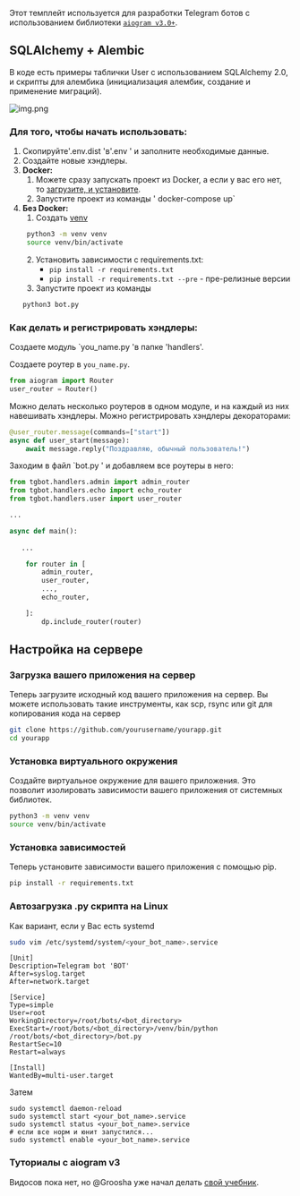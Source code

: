 Этот темплейт используется для разработки Telegram ботов с использованием библиотеки [`aiogram v3.0+`](https://github.com/aiogram/aiogram/tree/dev-3.x).

## SQLAlchemy + Alembic
В коде есть примеры таблички User с использованием SQLAlchemy 2.0, и скрипты для алембика (инициализация алембик, создание и применение миграций).

![img.png](https://img-c.udemycdn.com/course/240x135/5320614_a8af_2.jpg)

### Для того, чтобы начать использовать:
1. Скопируйте'.env.dist 'в'.env ' и заполните необходимые данные.
2. Создайте новые хэндлеры.
3. **Docker:**
   1. Можете сразу запускать проект из Docker, а если у вас его нет, то [загрузите, и установите](https://docs.docker.com/get-docker/).
   2. Запустите проект из команды ' docker-compose up`
4. **Без Docker:**
   1. Создать [venv](https://docs.python.org/3/library/venv.html)
   ```bash
    python3 -m venv venv
    source venv/bin/activate
   ```
   2. Установить зависимости с requirements.txt:
      - `pip install -r requirements.txt`
      - `pip install -r requirements.txt --pre` - пре-релизные версии
   3. Запустите проект из команды 
   ```bash
   python3 bot.py 
   ```


### Как делать и регистрировать хэндлеры:
Создаете модуль `you_name.py 'в папке 'handlers'.

Создаете роутер в `you_name.py`.
```python
from aiogram import Router
user_router = Router()
```
Можно делать несколько роутеров в одном модуле, и на каждый из них навешивать хэндлеры.
Можно регистрировать хэндлеры декораторами:
```python
@user_router.message(commands=["start"])
async def user_start(message):
    await message.reply("Поздравляю, обычный пользователь!")
```

Заходим в файл `bot.py ' и добавляем все роутеры в него:
```python
from tgbot.handlers.admin import admin_router
from tgbot.handlers.echo import echo_router
from tgbot.handlers.user import user_router

...

async def main():
   
   ...

    for router in [
        admin_router,
        user_router,
        ...,
        echo_router,

    ]:
        dp.include_router(router)
```

## Настройка на сервере
### Загрузка вашего приложения на сервер
Теперь загрузите исходный код вашего приложения на сервер. Вы можете использовать такие инструменты, как scp, rsync или git для копирования кода на сервер

```bash
git clone https://github.com/yourusername/yourapp.git
cd yourapp
```

### Установка виртуального окружения
Создайте виртуальное окружение для вашего приложения. Это позволит изолировать зависимости вашего приложения от системных библиотек.

```bash
python3 -m venv venv
source venv/bin/activate
```

### Установка зависимостей
Теперь установите зависимости вашего приложения с помощью pip.
```bash
pip install -r requirements.txt
```

### Автозагрузка .py скрипта на Linux
Как вариант, если у Вас есть systemd
```bash
sudo vim /etc/systemd/system/<your_bot_name>.service
```
```
[Unit]
Description=Telegram bot 'BOT'
After=syslog.target
After=network.target

[Service]
Type=simple
User=root
WorkingDirectory=/root/bots/<bot_directory>
ExecStart=/root/bots/<bot_directory>/venv/bin/python /root/bots/<bot_directory>/bot.py
RestartSec=10
Restart=always

[Install]
WantedBy=multi-user.target
```
Затем
```
sudo systemctl daemon-reload
sudo systemctl start <your_bot_name>.service
sudo systemctl status <your_bot_name>.service
# если все норм и юнит запустился...
sudo systemctl enable <your_bot_name>.service
```

### Туториалы с aiogram v3
Видосов пока нет, но @Groosha уже начал делать [свой учебник](https://mastergroosha.github.io/aiogram-3-guide).
